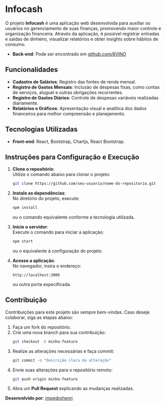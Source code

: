 # Infocash

O projeto **Infocash** é uma aplicação web desenvolvida para auxiliar os usuários no gerenciamento de suas finanças, promovendo maior controle e organização financeira. Através da aplicação, é possível registrar entradas e saídas de dinheiro, visualizar relatórios e obter insights sobre hábitos de consumo.

- **Back-end**: Pode ser encontrado em [github.com/8VINO](https://github.com/8VINO/back-end-incrementado)

## Funcionalidades

- **Cadastro de Salários**: Registro das fontes de renda mensal.
- **Registro de Gastos Mensais**: Inclusão de despesas fixas, como contas de serviços, aluguel e outras obrigações recorrentes.
- **Registro de Gastos Diários**: Controle de despesas variáveis realizadas diariamente.
- **Relatórios e Gráficos**: Apresentação visual e analítica dos dados financeiros para melhor compreensão e planejamento.

## Tecnologias Utilizadas

- **Front-end**: React, Bootstrap, Chartjs, React Bootstrap.


## Instruções para Configuração e Execução

1. **Clone o repositório**:  
   Utilize o comando abaixo para clonar o projeto:
   ```bash
   git clone https://github.com/seu-usuario/nome-do-repositorio.git
   ```

2. **Instale as dependências**:  
   No diretório do projeto, execute:
   ```bash
   npm install
   ```
   ou o comando equivalente conforme a tecnologia utilizada.

3. **Inicie o servidor**:  
   Execute o comando para iniciar a aplicação:
   ```bash
   npm start
   ```
   ou o equivalente à configuração do projeto.

4. **Acesse a aplicação**:  
   No navegador, insira o endereço:
   ```
   http://localhost:3000
   ```
   ou outra porta especificada.

## Contribuição

Contribuições para este projeto são sempre bem-vindas. Caso deseje colaborar, siga as etapas abaixo:

1. Faça um fork do repositório.
2. Crie uma nova branch para sua contribuição:
   ```bash
   git checkout -b minha-feature
   ```
3. Realize as alterações necessárias e faça commit:
   ```bash
   git commit -m "Descrição clara da alteração"
   ```
4. Envie suas alterações para o repositório remoto:
   ```bash
   git push origin minha-feature
   ```
5. Abra um **Pull Request** explicando as mudanças realizadas.


**Desenvolvido por**: [impedrohenri](https://linktr.ee/impedrohenri)

